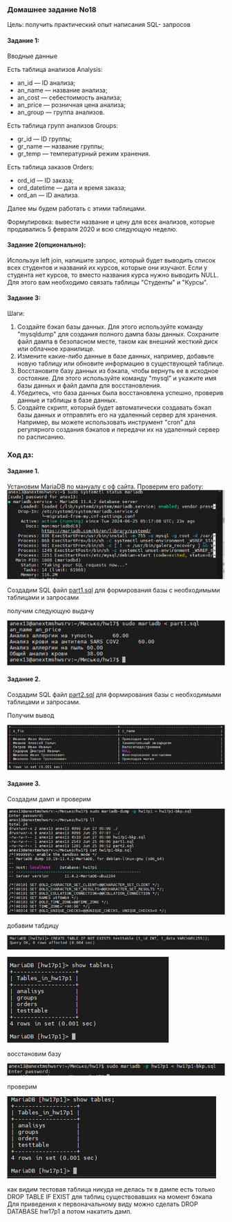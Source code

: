 ### Домашнее задание No18 

Цель: получить практический опыт написания SQL- запросов

#### Задание 1:
Вводные данные

Есть таблица анализов Analysis:

- an_id — ID анализа;
- an_name — название анализа;
- an_cost — себестоимость анализа;
- an_price — розничная цена анализа;
- an_group — группа анализов.
  
Есть таблица групп анализов Groups:
- gr_id — ID группы;
- gr_name — название группы;
- gr_temp — температурный режим хранения.

Есть таблица заказов Orders:
- ord_id — ID заказа;
- ord_datetime — дата и время заказа;
- ord_an — ID анализа.
  
Далее мы будем работать с этими таблицами.

Формулировка: вывести название и цену для всех анализов, которые
продавались 5 февраля 2020 и всю следующую неделю.

#### Задание 2(опционально):
Используя left join, напишите запрос, который будет выводить список всех
студентов и названий их курсов, которые они изучают. Если у студента нет
курсов, то вместо названия курса нужно выводить NULL. Для этого вам
необходимо связать таблицы "Студенты" и "Курсы".

#### Задание 3:
Шаги:
1. Создайте бэкап базы данных. Для этого используйте команду
"mysqldump" для создания полного дампа базы данных. Сохраните файл
дампа в безопасном месте, таком как внешний жесткий диск или облачное
хранилище.
1. Измените какие-либо данные в базе данных, например, добавьте новую
таблицу или обновите информацию в существующей таблице.
1. Восстановите базу данных из бэкапа, чтобы вернуть ее в исходное
состояние. Для этого используйте команду "mysql" и укажите имя базы
данных и файл дампа для восстановления.
1. Убедитесь, что база данных была восстановлена успешно, проверив
данные и таблицы в базе данных.
1. Создайте скрипт, который будет автоматически создавать бэкап базы
данных и отправлять его на удаленный сервер для хранения. Например, вы
можете использовать инструмент "cron" для регулярного создания бэкапов и
передачи их на удаленный сервер по расписанию.


### Ход дз:
#### Задание 1.
Установим MariaDB по мануалу с оф сайта.
Проверим  его работу: ![mariadb-status](image.png)

Создадим SQL файл [part1.sql](part1.sql) для формирования базы с необходимыми таблицами и запросами

получим следующую выдачу

![alt text](image-1.png)

#### Задание 2.

Создадим SQL файл [part2.sql](part2.sql) для формирования базы с необходимыми таблицами и запросами.

Получим вывод 

![alt text](image-2.png)

#### Задание 3.

Создадим дамп и проверим 

![alt text](image-3.png)

добавим табдицу

![alt text](image-4.png)

![alt text](image-5.png)

восстановим базу

![alt text](image-6.png)

проверим

![alt text](image-7.png)

как видим тестовая таблица никуда не делась тк в дампе есть только DROP TABLE IF EXIST 
для таблиц существовавших на момент бэкапа Для приведения к первоначальному виду можно сделать DROP DATABASE hw17p1 а потом накатить дамп.
